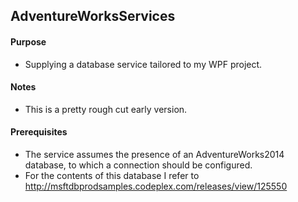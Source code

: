 ## AdventureWorksServices

#### Purpose
* Supplying a database service tailored to my WPF project.

#### Notes
* This is a pretty rough cut early version.

#### Prerequisites
* The service assumes the presence of an AdventureWorks2014 database, to which a connection should be configured.
* For the contents of this database I refer to http://msftdbprodsamples.codeplex.com/releases/view/125550
